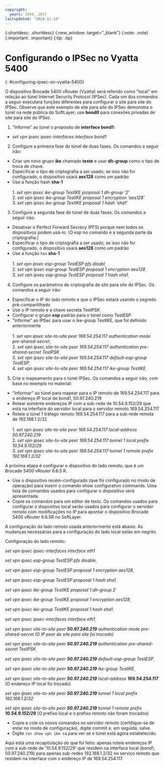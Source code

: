 ```yaml
---
copyright:
  years: 1994, 2017
lastupdated: "2018-11-10"
---
```


{:shortdesc: .shortdesc}
{:new_window: target="_blank"}
{:note: .note}
{:important: .important}
{:tip: .tip}

# Configurando o IPSec no Vyatta 5400
{: #configuring-ipsec-on-vyatta-5400}

O dispositivo Brocade 5400 vRouter (Vyatta) será referido como "local" em relação ao túnel Internet Security Protocol (IPSec). Cada um dos comandos a seguir executará funções diferentes para configurar o site para site do IPSec. Observe que este exemplo de site para site do IPSec demonstra o túnel na rede pública do SoftLayer; use **bond0** para conexões privadas de site para site do IPSec.

1. "Informe" ao túnel o propósito de **interface bond1:**

  * *set vpn ipsec ipsec-interfaces interface bond1*

2. Configure a primeira fase do túnel de duas fases. Os comandos a seguir irão:

  * Criar um novo grupo **ike** chamado **teste** e usar **dh-group** como o tipo de troca de chave.
  * Especificar o tipo de criptografia a ser usado; se isso não for configurado, o dispositivo usará **aes128** como um padrão
  * Use a função hash **sha-1**<br/><br/>
  1\. *set vpn ipsec ike-group TestIKE proposal 1 dh-group '2'*<br/>
  2\. *set vpn ipsec ike-group TestIKE proposal 1 encryption 'aes128'*<br/>
  3\. *set vpn ipsec ike-group TestIKE proposal 1 hash 'sha1'*<br/>

3. Configure a segunda fase do túnel de duas fases. Os comandos a seguir irão:

  * Desativar o Perfect Forward Secrecy (PFS) porque nem todos os dispositivos podem usá-lo. (O esp no comando é a segunda parte da criptografia.)
  * Especificar o tipo de criptografia a ser usado; se isso não for configurado, o dispositivo usará **aes128** como um padrão
  * Use a função `has` **sha-1**<br/><br/>
  1\. *set vpn ipsec esp-group TestESP pfs disabl۪*<br/>
  2\. *set vpn ipsec esp-group TestESP proposal 1 encryption aes128۪*<br/>
  3\. *set vpn ipsec esp-group TestESP proposal 1 hash sha1۪*<br/>

4. Configure os parâmetros de criptografia de site para site do IPSec. Os comandos a seguir irão:

  * Especificar o IP do lado remoto e que o IPSec estará usando o segredo pré-compartilhado
  * Use o IP remoto e a chave secreta TestPSK
  * Configurar o grupo **esp** padrão para o túnel como TestESP
  * "Informe" ao IPSec para usar o ike-group TestIKE, que foi definido anteriormente<br/><br/>
  1\. *set vpn ipsec site-to-site peer 169.54.254.117 authentication mode pre-shared-secret۪*<br/>
  2\. *set vpn ipsec site-to-site peer 169.54.254.117 authentication pre-shared-secret TestPSK۪*<br/>
  3\. *set vpn ipsec site-to-site peer 169.54.254.117 default-esp-group TestESP۪*<br/>
  4\. *set vpn ipsec site-to-site peer 169.54.254.117 ike-group TestIKE۪*<br/>

5. Crie o mapeamento para o túnel IPSec. Os comandos a seguir irão, com base no exemplo no material:

  * "Informar" ao túnel para mapear para o IP remoto de 169.54.254.117 para o endereço IP local de bond1, 50.97.240.219
  * Rotear somente endereços IP com a sub-rede de 10.54.9.152/29 que está na interface do servidor local para o servidor remoto 169.54.254.117
  * Roteie o túnel 1 tráfego remoto 169.54.254.117 para a sub-rede remota de 192.168.1.2/32<br/><br/>
  1\. *set vpn ipsec site-to-site peer 169.54.254.117 local-address ۪50.97.240.219*<br/>
  2\. *set vpn ipsec site-to-site peer 169.54.254.117 tunnel 1 local prefix 10.54.9.152/29*<br/>
  3\. *set vpn ipsec site-to-site peer 169.54.254.117 tunnel 1 remote prefix 192.168.1.2/32*<br/>

A próxima etapa é configurar o dispositivo do lado remoto, que é um Brocade 5400 vRouter 6.6.5 R.

  * Use o dispositivo recém-configurado (que foi configurado no modo de operação) para inserir o comando show configuration commands. Uma lista de comandos usados para configurar o dispositivo será apresentada.
  * Copie os comandos para um editor de texto. Os comandos usados para configurar o dispositivo local serão usados para configurar o servidor remoto com modificações no IP para apontar o dispositivo Brocade 5400 vRouter 6.6.5R no SoftLayer.

A configuração do lado remoto usada anteriormente está abaixo. As mudanças necessárias para a configuração do lado local estão em negrito.

Configuração do lado remoto:

*set vpn ipsec ipsec-interfaces interface eth1*

*set vpn ipsec esp-group TestESP pfs disable۪*

*set vpn ipsec esp-group TestESP proposal 1 encryption aes128۪*

*set vpn ipsec esp-group TestESP proposal 1 hash sha1۪*

*set vpn ipsec ike-group TestIKE proposal 1 dh-group 2*

*set vpn ipsec ike-group TestIKE proposal 1 encryption aes128۪*

*set vpn ipsec ike-group TestIKE proposal 1 hash sha1۪*

*set vpn ipsec ipsec-interfaces interface eth1۪*

*set vpn ipsec site-to-site peer **50.97.240.219** authentication mode pre-shared-secret (O IP peer de site para site foi trocado)*

*set vpn ipsec site-to-site peer **50.97.240.219** authentication pre-shared-secret TestPSK۪*

*set vpn ipsec site-to-site peer **50.97.240.219** default-esp-group TestESP۪*

*set vpn ipsec site-to-site peer **50.97.240.219** ike-group TestIKE۪*

*set vpn ipsec site-to-site peer **50.97.240.219** local-address **169.54.254.117*** (O endereço IP local foi trocado)

*set vpn ipsec site-to-site peer **50.97.240.219** tunnel 1 local prefix 192.168.1.2/32*

*set vpn ipsec site-to-site peer **50.97.240.219** tunnel 1 remote prefix **10.54.9.152/29*** (O prefixo local e o prefixo remoto não foram trocados)

* Copie e cole os novos comandos no servidor remoto (certifique-se de estar no modo de configuração), digite commit e, em seguida, salve.
* Digite `run show vpn ike sa` para ver se o túnel está agora estabelecido.

Aqui está uma recapitulação do que foi feito: apenas roteie endereços IP com a sub-rede de '10.54.9.152/29' que residem na interface local (bond1, 50.97.240.219) para apenas sub-redes 192.168.1.2/32 no serviço remoto que residem na interface com o endereço IP de 169.54.254.117.
